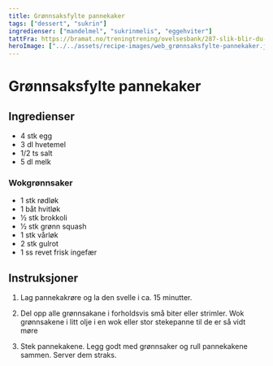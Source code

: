 ```yaml
---
title: Grønnsaksfylte pannekaker
tags: ["dessert", "sukrin"]
ingredienser: ["mandelmel", "sukrinmelis", "eggehviter"]
tattFra: https://bramat.no/treningtrening/ovelsesbank/287-slik-blir-du-kvitt-hengerumpa
heroImage: ["../../assets/recipe-images/web_grønnsaksfylte-pannekaker.jpg"]
---
```


# Grønnsaksfylte pannekaker

## Ingredienser

- 4 stk egg
- 3 dl hvetemel
- 1/2 ts salt
- 5 dl melk

### Wokgrønnsaker

- 1 stk rødløk
- 1 båt hvitløk
- 1⁄2 stk brokkoli
- 1⁄2 stk grønn squash
- 1 stk vårløk
- 2 stk gulrot
- 1 ss revet frisk ingefær

## Instruksjoner

1. Lag pannekakrøre og la den svelle i ca. 15 minutter.

2. Del opp alle grønnsakane i forholdsvis små biter eller strimler. Wok grønnsakene i litt olje i en wok eller stor stekepanne til de er så vidt møre

3. Stek pannekakene. Legg godt med grønnsaker og rull pannekakene sammen. Server dem straks.
